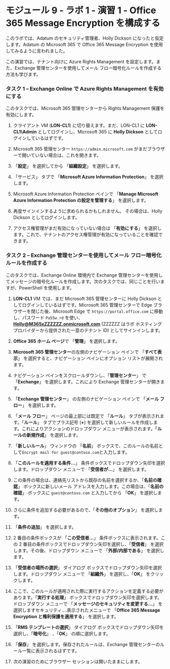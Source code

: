 # モジュール 9 - ラボ 1 - 演習 1 - Office 365 Message Encryption を構成する


このラボでは、Adatum のセキュリティ管理者、Holly Dickson になったと仮定します。Adatum の Microsoft 365 で Office 365 Message Encryption を使用してみるように言われました。

この演習では、テナント向けに Azure Rights Management を設定します。また、Exchange 管理センターを使用してメール フロー暗号化ルールを作成する方法も学びます。

### タスク 1 – Exchange Online で Azure Rights Management を有効にする

このタスクでは、Microsoft 365 管理センターから Rights Management 保護を有効にします。 
 
1. クライアント VM (**LON-CL1**) に切り替えます。まだ、LON-CL1 に **LON-CL1\Admin** としてログインし、Microsoft 365 に **Holly Dickson** としてログインしているはずです。 

2. Microsoft 365 管理センター `https://admin.microsoft.com` がまだブラウザーで開いていない場合は、これを開きます。

3. 「**設定**」 を選択してから 「**組織設定**」 を選択します。

4. 「サービス」 タブで 「**Microsoft Azure Information Protection**」 を選択します。

5. Microsoft Azure Information Protection ペインで 「**Manage Microsoft Azure Information Protection の設定を管理する**」 を選択します。

6. 再度サインインするように求められるかもしれません。  その場合は、Holly Dickson としてログインします。

7. アクセス権管理がまだ有効になっていない場合は 「**有効にする**」 を選択します。これで、テナントのアクセス権管理が有効になっていることを確認できます。
  

### タスク 2 – Exchange 管理センターを使用してメール フロー暗号化ルールを作成する

このタスクでは、Exchange Online 環境内で Exchange 管理センターを使用してメッセージの暗号化ルールを作成します。次のタスクでは、同じことを行いますが、PowerShell を使用します。 

1. **LON-CL1** VM では、まだ Microsoft 365 管理センターに Holly Dickson としてログインしているはずです。Microsoft 365 管理センターで Edge ブラウザーを閉じた後、Microsoft Edge で `https://portal.office.com` に移動し、パスワード `Pa55w.rd` を使い、**Holly@M365xZZZZZZ.onmicrosoft.com** (ZZZZZZ はラボ ホスティング プロバイダーから提供された一意のテナント ID) としてサインインします。 

2. **Office 365 ホーム ページ**で 「**管理**」 を選択します。

3. **Microsoft 365 管理センター**の左側のナビゲーション ペインで 「**すべて表示**」 を選択すると、ナビゲーション ペインにオプション リストが展開されます。 

4. ナビゲーション ペインをスクロールダウンし、「**管理センター**」 で 「**Exchange**」 を選択します。これにより Exchange 管理センターが開きます。

5. 「**Exchange 管理センター**」 の左側のナビゲーション ペインで 「**メール フロー**」 を選択します。

6. 「**メール フロー**」 ページの最上部には既定で 「**ルール**」 タブが表示されます。「**ルール**」 タブでプラス記号 (**+**) を選択して新しいルールを作成します。これによりアクションのドロップダウン メニューが表示されます。「**ルールの新規作成**」 を選択します。

7. 「**新しいルール**」 ウィンドウの 「**名前**」 ボックスで、このルールの名前として`Encrypt mail for guest@contoso.com`と入力します。

8. 「**このルールを適用する条件...**」 条件ボックスでドロップダウン矢印を選択します。ドロップダウン メニューで 「**受信者が...**」 を選択します。 

9. この条件の場合は、連絡先リストから既存の名前を選択するか、「**名前の確認**」 ボックスに新しいメール アドレスを入力します。この場合は、「**名前の確認**」 ボックスに `guest@contoso.com` と入力してから 「**OK**」 を選択します。

10. さらに条件を追加する必要があるので、「**その他のオプション**」 を選択します。

11. 「**条件の追加**」 を選択します。 

12. 2 番目の条件ボックスが 「**この受信者...**」 条件ボックスに表示されます。この 2 番目の条件ボックスでドロップダウン矢印を選択し、「**受信者**」 を選択します。その後、ドロップダウン メニューで 「**外部/内部である**」 を選択します。

13. 「**受信者の場所の選択**」 ダイアログ ボックスでドロップダウン矢印を選択します。ドロップダウン メニューで 「**組織外**」 を選択し、「**OK**」 をクリックします。 

14. ここで、このルールが適用された際に実行するアクションを定義する必要があります。「**実行する処理**」 ボックスでドロップダウン矢印を選択します。ドロップダウン メニューで 「**メッセージのセキュリティを変更する...**」 を選択しますセキュリティ….表示されたメニューで 「**Office 365 Message Encryption と権利保護を適用する**」 を選択します。

15. 「**RMS テンプレートの選択**」 ダイアログ ボックスでドロップダウン矢印を選択し、「**暗号化**」 、「**OK**」 の順に選択します。

16. 「**保存**」 を選択します。保存されたルールは、Exchange 管理センターのルール一覧に表示されるはずです。

4. 次の演習のためにブラウザー セッションは開いたままにします。

